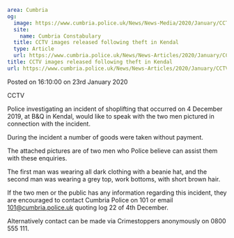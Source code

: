 ```yaml
area: Cumbria
og:
  image: https://www.cumbria.police.uk/News/News-Media/2020/January/CCTVPW1jpg.jpg
  site:
    name: Cumbria Constabulary
  title: CCTV images released following theft in Kendal
  type: Article
  url: https://www.cumbria.police.uk/News/News-Articles/2020/January/CCTV-images-released-following-theft-in-Kendal.aspx
title: CCTV images released following theft in Kendal
url: https://www.cumbria.police.uk/News/News-Articles/2020/January/CCTV-images-released-following-theft-in-Kendal.aspx
```

Posted on 16:10:00 on 23rd January 2020

CCTV

Police investigating an incident of shoplifting that occurred on 4 December 2019, at B&Q in Kendal, would like to speak with the two men pictured in connection with the incident.

During the incident a number of goods were taken without payment.

The attached pictures are of two men who Police believe can assist them with these enquiries.

The first man was wearing all dark clothing with a beanie hat, and the second man was wearing a grey top, work bottoms, with short brown hair.

If the two men or the public has any information regarding this incident, they are encouraged to contact Cumbria Police on 101 or email 101@cumbria.police.uk quoting log 22 of 4th December.

Alternatively contact can be made via Crimestoppers anonymously on 0800 555 111.
